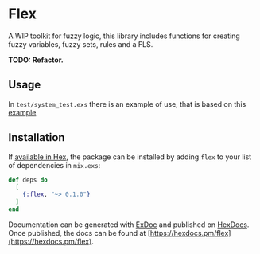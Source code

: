 # Flex

A WIP toolkit for fuzzy logic, this library includes functions for creating fuzzy variables, fuzzy sets, rules and a FLS.

**TODO: Refactor.**

## Usage

In `test/system_test.exs` there is an example of use, that is based on this [example](http://robotics.ee.uwa.edu.au/courses/faulttolerant/notes/FT5.pdf)

## Installation

If [available in Hex](https://hex.pm/docs/publish), the package can be installed
by adding `flex` to your list of dependencies in `mix.exs`:

```elixir
def deps do
  [
    {:flex, "~> 0.1.0"}
  ]
end
```

Documentation can be generated with [ExDoc](https://github.com/elixir-lang/ex_doc)
and published on [HexDocs](https://hexdocs.pm). Once published, the docs can
be found at [https://hexdocs.pm/flex](https://hexdocs.pm/flex).

